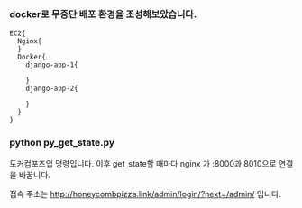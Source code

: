 ### docker로 무중단 배포 환경을 조성해보았습니다.
```
EC2{
  Nginx{
  }
  Docker{
    django-app-1{
    
    }
    django-app-2{
    
    }
  }
}
```
### python py_get_state.py

도커컴포즈업 명령입니다.
이후 get_state할 때마다 nginx 가 :8000과 8010으로 연결을 바꿉니다.

접속 주소는
http://honeycombpizza.link/admin/login/?next=/admin/
입니다.
